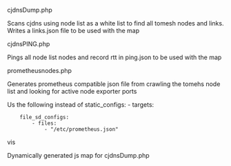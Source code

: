 cjdnsDump.php

Scans cjdns using node list as a white list to find all tomesh nodes and links. Writes a links.json file to be used with the map

cjdnsPING.php

Pings all node list nodes and record rtt in ping.json to be used with the map

prometheusnodes.php

Generates prometheus compatible json file from crawling the tomehs node list and looking for active node exporter ports

Us the following instead of static_configs: - targets:

```
    file_sd_configs:
        - files:
            - "/etc/prometheus.json"
```


vis

Dynamically generated js map for cjdnsDump.php

